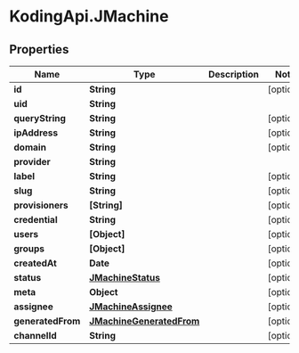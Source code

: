 # KodingApi.JMachine

## Properties
Name | Type | Description | Notes
------------ | ------------- | ------------- | -------------
**id** | **String** |  | [optional] 
**uid** | **String** |  | 
**queryString** | **String** |  | [optional] 
**ipAddress** | **String** |  | [optional] 
**domain** | **String** |  | [optional] 
**provider** | **String** |  | 
**label** | **String** |  | [optional] 
**slug** | **String** |  | [optional] 
**provisioners** | **[String]** |  | [optional] 
**credential** | **String** |  | [optional] 
**users** | **[Object]** |  | [optional] 
**groups** | **[Object]** |  | [optional] 
**createdAt** | **Date** |  | [optional] 
**status** | [**JMachineStatus**](JMachineStatus.md) |  | [optional] 
**meta** | **Object** |  | [optional] 
**assignee** | [**JMachineAssignee**](JMachineAssignee.md) |  | [optional] 
**generatedFrom** | [**JMachineGeneratedFrom**](JMachineGeneratedFrom.md) |  | [optional] 
**channelId** | **String** |  | [optional] 


